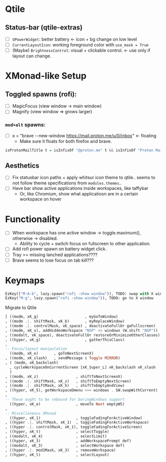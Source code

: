 # Qtile
## Status-bar (qtile-extras)
- [ ] `UPowerWidget`: better battery <- icon + bg change on low level
- [ ] `CurrentLayoutIcon`: working foreground color with `use_mask = True`
- [ ] (Maybe) `BrightnessControl`: visual + clickable control. <- use only if
      layout can change.

# XMonad-like Setup
## Toggled spawns (rofi):
- [ ] MagicFocus (view window -> main window)
- [ ] Magnify (view window => grows larger)

### `mod+alt` spawns:
- [ ] `m` = "brave --new-window https://mail.proton.me/u/0/inbox" <- floating
    - Make sure it floats for both firefox and brave.

```haskell
isProtonMailTitle t = isInfixOf "@proton.me" t && isInfixOf "Proton Mail" t
```

## Aesthetics
- [ ] Fix statusbar icon paths + apply whitsur icon theme to qtile.. seems to
      not follow theme specifications from `modules.themes`.. 
- [ ] Have bar show active applications inside workspaces, like taffybar
    - Or, like Chromium, show what applicatiosn are in a certain workspace on
    hover

# Functionality
- [ ] When workspace has one active window -> toggle.maximum(), otherwise -> disabled.
    - Ability to cycle + switch focus on fullscreen to other application.
- [ ] Add rofi power spawn on battery widget click.
- [ ] Tray == missing lanched applications????
- [ ] Brave seems to lose focus on tab kill???

# Keymaps
```python
EzKey(["M-A-b", lazy.spawn("rofi -show window")), TODO: swap with X window
EzKey("M-g", lazy.spawn("rofi -show window")), TODO: go to X window
```

Migrate to Qtile
```haskell
[ ((modm, xK_g)                     , myGoToWindow)
, ((modm .|. shiftMask, xK_b)       , myReplaceWindow)
, ((modm .|. controlMask, xK_space) , deactivateFullOr goFullscreen)
, ((modm, xK_x), addHiddenWorkspace "NSP" >> windows (W.shift "NSP"))
, ((modalt, xK_space), deactivateFullOr restoreOrMinimizeOtherClasses)
, ((hyper, xK_g)                    , gatherThisClass)
,
-- Focus/layout manipulation
  ((modm, xK_e)       , goToNextScreenX)
, ((modm, xK_slash)   , sendMessage $ Toggle MIRROR)
, ( (modm, xK_backslash)
  , cycleWorkspaceOnCurrentScreen [xK_Super_L] xK_backslash xK_slash
  )
, ((modm, xK_z)                 , shiftToNextScreenX)
, ((modm .|. shiftMask, xK_z)   , shiftToEmptyNextScreen)
, ((modm .|. shiftMask, xK_h)   , shiftToEmptyAndView)
, ((hyper, xK_5), getWorkspaceDmenu >>= windows . SW.swapWithCurrent)
,
-- These ought to be rebound for boringWindows support
  ((hyper, xK_e)                , moveTo Next emptyWS)
,
-- Miscellaneous XMonad
  ((hyper, xK_1)                , toggleFadingForActiveWindow)
, ((hyper .|. shiftMask, xK_1)  , toggleFadingForActiveWorkspace)
, ((hyper .|. controlMask, xK_1), toggleFadingForActiveScreen)
, ((hyper, xK_t)                , selectToggle)
, ((modalt, xK_4)               , selectLimit)
, ((hyper, xK_3)                , addWorkspacePrompt def)
, ((modalt, xK_3)               , selectWorkspace def)
, ((hyper .|. mod1Mask, xK_3)   , removeWorkspace)
, ((hyper, xK_l)                , selectLayout)
```
